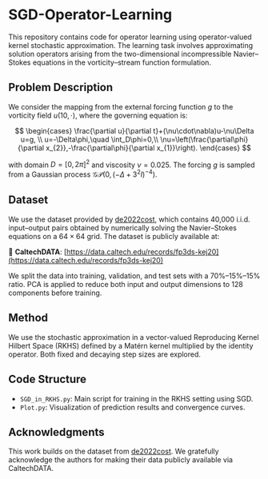 # SGD-Operator-Learning

This repository contains code for operator learning using operator-valued kernel stochastic approximation. The learning task involves approximating solution operators arising from the two-dimensional incompressible Navier–Stokes equations in the vorticity–stream function formulation.

## Problem Description

We consider the mapping from the external forcing function $g$ to the vorticity field $u(10, \cdot)$, where the governing equation is:


$$
\begin{cases}
        \frac{\partial u}{\partial t}+(\nu\cdot\nabla)u-\nu\Delta u=g, \\
        u=-\Delta\phi,\quad \int_D\phi=0,\\
        \nu=\left(\frac{\partial\phi}{\partial x_{2}},-\frac{\partial\phi}{\partial x_{1}}\right).
\end{cases}
$$



with domain $D = [0,2\pi]^2$ and viscosity $\nu = 0.025$. The forcing $g$ is sampled from a Gaussian process $\mathcal{GP}(0,(-\Delta + 3^2 I)^{-4})$.

## Dataset

We use the dataset provided by [de2022cost](https://arxiv.org/abs/2203.13181), which contains 40,000 i.i.d. input–output pairs obtained by numerically solving the Navier–Stokes equations on a $64 \times 64$ grid. The dataset is publicly available at:

📎 **CaltechDATA**: [https://data.caltech.edu/records/fp3ds-kej20](https://data.caltech.edu/records/fp3ds-kej20)

We split the data into training, validation, and test sets with a 70%–15%–15% ratio. PCA is applied to reduce both input and output dimensions to 128 components before training.

## Method

We use the stochastic approximation in a vector-valued Reproducing Kernel Hilbert Space (RKHS) defined by a Matérn kernel multiplied by the identity operator. Both fixed and decaying step sizes are explored.

## Code Structure

- `SGD_in_RKHS.py`: Main script for training in the RKHS setting using SGD.
- `Plot.py`: Visualization of prediction results and convergence curves.

## Acknowledgments

This work builds on the dataset from [de2022cost](https://arxiv.org/abs/2203.13181). We gratefully acknowledge the authors for making their data publicly available via CaltechDATA.  
